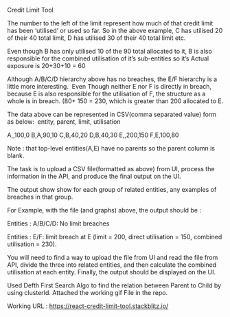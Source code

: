 Credit Limit Tool

The number to the left of the limit represent how much of that credit limit has been ‘utilised’ or used so far.
So in the above example, C has utilised 20 of their 40 total limit, D has utilised 30 of their 40 total limit etc.

Even though B has only utilised 10 of the 90 total allocated to it, B is also responsible for the combined utilisation of it’s sub-entities so it’s 
Actual exposure is 20+30+10 = 60

Although A/B/C/D hierarchy  above has no breaches, the E/F hierarchy is a little more interesting.  Even Though neither E nor F is directly in breach, because E is also responsible for the utilisation of F, the structure as a whole is in breach. 
(80+ 150 = 230, which is greater than 200 allocated to E.

The data above can be represented in CSV(comma separated value) form as below:  entity, parent, limit, utilisation



A,,100,0
B,A,90,10
C,B,40,20
D,B,40,30
E,,200,150
F,E,100,80

Note :  that top-level entities(A,E) have no parents so the parent column is blank.

The task is to upload a CSV file(formatted as above) from UI, process the information in the API, and produce the final output on the UI.

The output show show for each group of related entities, any examples of breaches in that group.

For Example, with the file (and graphs) above, the output should be : 

Entities : A/B/C/D:
 	No limit breaches

Entities : E/F:
	limit breach at E (limit = 200, direct utilisation = 150, combined utilisation = 230).


You will need to find a way to upload the file from UI and read the file from API, divide the three into related entities,
and then calculate the combined utilisation at each entity. Finally, the output should be displayed on the UI.

Used Defth First Search Algo to find the relation between Parent to Child by using clusterId.
Attached the working gif File in the repo.

Working URL : https://react-credit-limit-tool.stackblitz.io/
